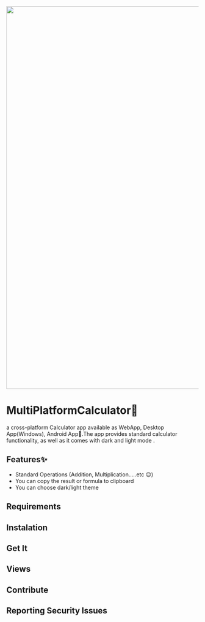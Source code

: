 

<div align="center">
  <img src="screenshots/git1.png" width="1000">
</div>

# MultiPlatformCalculator🧮
a cross-platform Calculator app available as WebApp, Desktop App(Windows), Android App🎉.The app provides standard  calculator functionality, as well as it comes with dark and light mode .

## Features✨
* Standard Operations (Addition, Multiplication.....etc 😉)
* You can copy the result or formula to clipboard 
* You can choose dark/light theme

## Requirements

## Instalation

## Get It



## Views

## Contribute 






## Reporting Security Issues
